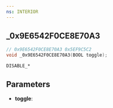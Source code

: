 ```yaml
---
ns: INTERIOR
---
```

## _0x9E6542F0CE8E70A3

```c
// 0x9E6542F0CE8E70A3 0x5EF9C5C2
void _0x9E6542F0CE8E70A3(BOOL toggle);
```

```
DISABLE_*
```

## Parameters
* **toggle**: 

